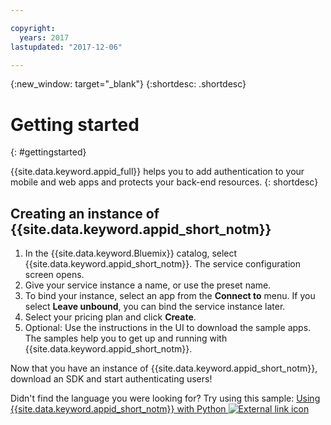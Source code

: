 ```yaml
---

copyright:
  years: 2017
lastupdated: "2017-12-06"

---
```


{:new_window: target="_blank"}
{:shortdesc: .shortdesc}

# Getting started
{: #gettingstarted}

{{site.data.keyword.appid_full}} helps you to add authentication to your mobile and web apps and protects your back-end resources.
{: shortdesc}

## Creating an instance of {{site.data.keyword.appid_short_notm}}

1. In the {{site.data.keyword.Bluemix}} catalog, select {{site.data.keyword.appid_short_notm}}. The service configuration screen opens.
2. Give your service instance a name, or use the preset name.
3. To bind your instance, select an app from the **Connect to** menu. If you select **Leave unbound**, you can bind the service instance later.
4. Select your pricing plan and click **Create**.
5. Optional: Use the instructions in the UI to download the sample apps. The samples help you to get up and running with {{site.data.keyword.appid_short_notm}}.

Now that you have an instance of {{site.data.keyword.appid_short_notm}}, download an SDK and start authenticating users!

<!--- STAGING commenting out until I can update image
<img usemap="#home_map" border="0" class="image" src="images/options.png" id="image_rgd_nh5_5bb" width="750px" alt="You can use several different SDKs with the {{site.data.keyword.appid_short_notm}} service. Click the image for the SDK with which you'd like to work. If this image isn't displaying, use the reference section of the navigation to find information about the SDK you want to use." style="width:750px;" />
<map name="home_map" id="home_map">
<area href="/docs/services/appid/getting-started-android.html" alt="Getting started with the Android SDK" title="Getting started with the Android SDK." shape="circle" coords="92, 69, 57"/>
<area href="/docs/services/appid/getting-started-ios-swift-sdk.html" alt="Getting started with the iOS Swift SDK." title="Getting started with the iOS Swift SDK." shape="circle" coords="232, 70, 57"/>
<area href="/docs/services/appid/protecting-resources-java.html" alt="Getting started with the Liberty for Java SDK." title="Getting started with the Liberty for Java SDK." shape="circle" coords="372, 69, 57"/>
<area href="/docs/services/appid/protecting-resources-nodejs.html" alt="Getting started with the Node.js SDK." title="Getting started with the Node.js SDK." shape="circle" coords="511, 70, 57"/>
<area href="/docs/services/appid/protecting-resources-swift.html" alt="Getting started with the Swift SDK." title="Getting started with the Swift SDK." shape="circle" coords="654, 70, 57"/>
</map>--->

Didn't find the language you were looking for? Try using this sample: <a href="https://github.com/mnsn/appid-python-flask-example" target="_blank">Using {{site.data.keyword.appid_short_notm}} with Python <img src="../../icons/launch-glyph.svg" alt="External link icon"></a>
